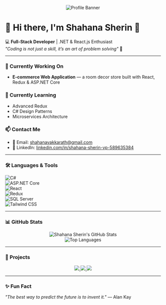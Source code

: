 <!-- Banner -->
<p align="center">
  <img src="https://github-profile-summary-cards.vercel.app/api/cards/profile-details?username=shahana163sherin&theme=dracula" alt="Profile Banner" />
</p>

# 👋 Hi there, I'm Shahana Sherin 🚀
💻 **Full-Stack Developer** | .NET & React.js Enthusiast  
*"Coding is not just a skill, it’s an art of problem solving"* 🎨

---

### 🔭 Currently Working On
- **E-commerce Web Application** — a room decor store built with React, Redux & ASP.NET Core

### 🌱 Currently Learning
- Advanced Redux
- C# Design Patterns
- Microservices Architecture

### 📫 Contact Me
- 📧 Email: [shahanavakkarath@gmail.com](mailto:shahanavakkarath@gmail.com)  
- 🔗 LinkedIn: [linkedin.com/in/shahana-sherin-vp-589635384](https://linkedin.com/in/shahana-sherin-vp-589635384)

---

### 🛠 Languages & Tools
![C#](https://img.shields.io/badge/C%23-239120?style=flat&logo=c-sharp&logoColor=white)  
![ASP.NET Core](https://img.shields.io/badge/ASP.NET_Core-512BD4?style=flat&logo=dot-net&logoColor=white)  
![React](https://img.shields.io/badge/React-20232A?style=flat&logo=react&logoColor=61DAFB)  
![Redux](https://img.shields.io/badge/Redux-764ABC?style=flat&logo=redux&logoColor=white)  
![SQL Server](https://img.shields.io/badge/SQL_Server-CC2927?style=flat&logo=microsoft-sql-server&logoColor=white)  
![Tailwind CSS](https://img.shields.io/badge/Tailwind_CSS-38B2AC?style=flat&logo=tailwind-css&logoColor=white)

---

### 📊 GitHub Stats
<p align="center">
  <img src="https://github-readme-stats.vercel.app/api?username=shahana163sherin&show_icons=true&theme=radical" alt="Shahana Sherin's GitHub Stats" />
  <br>
  <img src="https://github-readme-stats.vercel.app/api/top-langs/?username=shahana163sherin&layout=compact&theme=radical" alt="Top Languages" />
</p>

---

### 📌 Projects
<p align="center">
  <a href="https://github.com/shahana163sherin/DecoranestBacknd" target="_blank">
    <img src="https://img.shields.io/badge/DecoranestBacknd-Backend-blue?style=for-the-badge&logo=dot-net&logoColor=white&animation=wave" />
  </a>
  <a href="https://github.com/shahana163sherin/DecoraNest" target="_blank">
    <img src="https://img.shields.io/badge/DecoraNest-Frontend-brightgreen?style=for-the-badge&logo=react&logoColor=white&animation=spin" />
  </a>
  <a href="https://github.com/shahana163sherin/front-end-badge" target="_blank">
    <img src="https://img.shields.io/badge/Front-End_Badge-Tailwind-blueviolet?style=for-the-badge&logo=tailwind-css&logoColor=white&animation=pulse" />
  </a>
</p>

---

### ✨ Fun Fact
_"The best way to predict the future is to invent it."_ — Alan Kay
